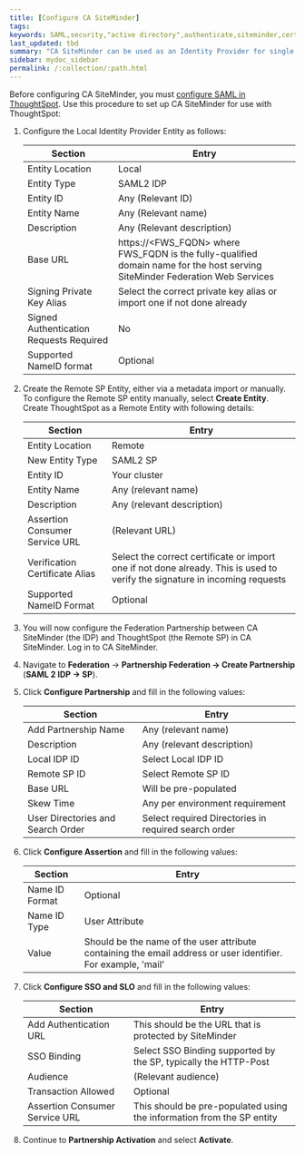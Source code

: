 ```yaml
---
title: [Configure CA SiteMinder]
tags:
keywords: SAML,security,"active directory",authenticate,siteminder,certificate
last_updated: tbd
summary: "CA SiteMinder can be used as an Identity Provider for single sign on to ThoughtSpot."
sidebar: mydoc_sidebar
permalink: /:collection/:path.html
---
```

Before configuring CA SiteMinder, you must [configure SAML in ThoughtSpot](ts-as-sp.html#). Use this procedure to set up CA SiteMinder for use with ThoughtSpot:

1. Configure the Local Identity Provider Entity as follows:

    |Section|Entry|
    |-------|-----|
    |Entity Location|Local|
    |Entity Type|SAML2 IDP|
    |Entity ID|Any (Relevant ID)|
    |Entity Name|Any (Relevant name)|
    |Description|Any (Relevant description)|
    |Base URL|https://<FWS_FQDN\> where FWS_FQDN is the fully-qualified domain name for the host serving SiteMinder Federation Web Services|
    |Signing Private Key Alias|Select the correct private key alias or import one if not done already|
    |Signed Authentication Requests Required|No|
    |Supported NameID format|Optional|

2. Create the Remote SP Entity, either via a metadata import or manually.
   To configure the Remote SP entity manually, select **Create Entity**. Create ThoughtSpot as a Remote Entity with following details:

    |Section|Entry|
    |-------|-----|
    |Entity Location|Remote|
    |New Entity Type|SAML2 SP|
    |Entity ID|Your cluster|
    |Entity Name|Any (relevant name)|
    |Description|Any (relevant description)|
    |Assertion Consumer Service URL|(Relevant URL)|
    |Verification Certificate Alias|Select the correct certificate or import one if not done already. This is used to verify the signature in incoming requests|
    |Supported NameID Format|Optional|

3. You will now configure the Federation Partnership between CA SiteMinder (the IDP) and ThoughtSpot (the Remote SP) in CA SiteMinder. Log in to CA SiteMinder.
4. Navigate to **Federation** -> **Partnership Federation -> Create Partnership** (**SAML 2 IDP -> SP**).
5. Click **Configure Partnership** and fill in the following values:

    |Section|Entry|
    |-------|-----|
    |Add Partnership Name|Any (relevant name)|
    |Description|Any (relevant description)|
    |Local IDP ID|Select Local IDP ID|
    |Remote SP ID|Select Remote SP ID|
    |Base URL|Will be pre-populated|
    |Skew Time|Any per environment requirement|
    |User Directories and Search Order|Select required Directories in required search order|

6. Click **Configure Assertion** and fill in the following values:

    |Section|Entry|
    |-------|-----|
    |Name ID Format|Optional|
    |Name ID Type|User Attribute|
    |Value|Should be the name of the user attribute containing the email address or user identifier. For example, 'mail'|

7. Click **Configure SSO and SLO** and fill in the following values:

    |Section|Entry|
    |-------|-----|
    |Add Authentication URL|This should be the URL that is protected by SiteMinder|
    |SSO Binding|Select SSO Binding supported by the SP, typically the HTTP-Post|
    |Audience|(Relevant audience)|
    |Transaction Allowed|Optional|
    |Assertion Consumer Service URL|This should be pre-populated using the information from the SP entity|

8. Continue to **Partnership Activation** and select **Activate**.

